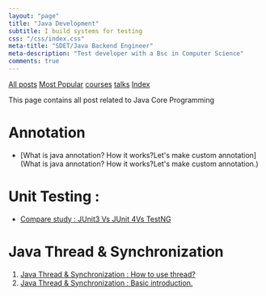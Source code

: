 ```yaml
---
layout: "page"
title: "Java Development"
subtitle: I build systems for testing
css: "/css/index.css"
meta-title: "SDET/Java Backend Engineer"
meta-description: "Test developer with a Bsc in Computer Science"
comments: true
---
```

<div class="list-filters">
    <a href="/" class="list-filter filter-selected">All posts</a>
    <a href="/popular" class="list-filter">Most Popular</a>
    <a href="/courses" class="list-filter">courses</a>
	<a href="/talks" class="list-filter">talks</a>
    <a href="/tags" class="list-filter">Index</a>
</div>

This page contains all post related to Java Core Programming

# Annotation
- [What is java annotation? How it works?Let's make custom annotation](What is java annotation? How it works?Let's make custom annotation.)

# Unit Testing : 
- [Compare study : JUnit3 Vs JUnit 4Vs TestNG](http://shantonusarker.blogspot.com/2015/08/comparison-unit-tests-in-java-junit-testng.html)

# Java Thread & Synchronization 
1. [Java Thread & Synchronization : How to use thread?](http://shantonusarker.blogspot.com/2015/10/java-thread-synchronization-how-to-use-thread.html)
2. [Java Thread & Synchronization : Basic introduction.](http://shantonusarker.blogspot.com/2015/10/java-thread-synchronization-basic-introduction-thread.html)